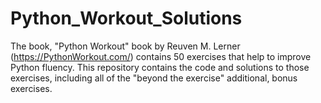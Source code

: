 # Python_Workout_Solutions

The book, "Python Workout" book by Reuven M. Lerner (https://PythonWorkout.com/) contains 50 exercises that help to improve Python fluency. 
This repository contains the code and solutions to those exercises, including all of the "beyond the exercise" additional, bonus exercises.
